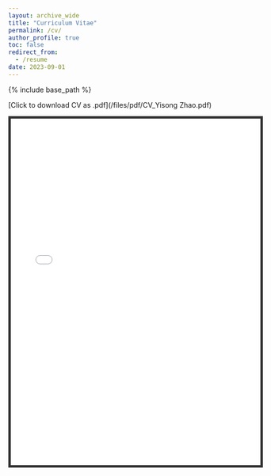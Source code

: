 ```yaml
---
layout: archive_wide
title: "Curriculum Vitae"
permalink: /cv/
author_profile: true
toc: false
redirect_from:
  - /resume
date: 2023-09-01
---
```


{% include base_path %}

[Click to download CV as .pdf](/files/pdf/CV_Yisong Zhao.pdf)

<iframe src="/files/pdf/CV_Yisong Zhao.pdf" width="100%" height="700" marginwidth="0" marginheight="0" style="border:5px solid #333333"></iframe>


